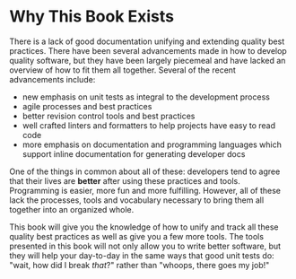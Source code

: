 # Why This Book Exists
There is a lack of good documentation unifying and extending quality best
practices. There have been several advancements made in how to develop
quality software, but they have been largely piecemeal and have lacked an
overview of how to fit them all together. Several of the recent advancements
include:
- new emphasis on unit tests as integral to the development process
- agile processes and best practices
- better revision control tools and best practices
- well crafted linters and formatters to help projects have easy to read code
- more emphasis on documentation and programming languages which support
    inline documentation for generating developer docs

One of the things in common about all of these: developers tend to agree
that their lives are **better** after using these practices and tools. Programming is easier,
more fun and more fulfilling. However, all of these lack the processes,
tools and vocabulary necessary to bring them all together into an organized whole.

This book will give you the knowledge of how to unify and track all these quality
best practices as well as give you a few more tools. The tools presented in this
book will not only allow you to write better software, but they will help your
day-to-day in the same ways that good unit tests do: "wait, how did I break
*that*?" rather than "whoops, there goes my job!"
